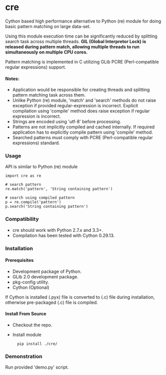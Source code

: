 # cre

Cython based high performance alternative to Python (re) module for doing basic pattern matching on large data-set.

Using this module execution time can be significantly reduced by splitting search task across multiple threads. **GIL (Global Interpretor Lock) is released during pattern match, allowing multiple threads to run simultaneously on multiple CPU cores.**

Pattern matching is implemented in C utilizing GLib PCRE (Perl-compatible regular expressions) support.

#### Notes:
* Application would be responsible for creating threads and splitting pattern matching task across them.
* Unlike Python (re) module, 'match' and 'search' methods do not raise exception if provided regular-expression is incorrect. Explicit compilation using 'compile' method does raise exception if regular expression is incorrect.
* Strings are encoded using 'utf-8' before processing.
* Patterns are not implicitly compiled and cached internally. If required application has to explicitly compile pattern using 'compile' method.
* Searched patterns must comply with PCRE (Perl-compatible regular expressions) standard.

### Usage

API is similar to Python (re) module

    import cre as re

    # search pattern
    re.match('pattern', 'String containing pattern')

    # search using compiled pattern
    p = re.compile('pattern')
    p.search('String containing pattern')
    
### Compatibility

* cre should work with Python 2.7.x and 3.3+.
* Compilation has been tested with Cython 0.29.13.

### Installation

#### Prerequisites

* Development package of Python.
* GLib 2.0 development package.
* pkg-config utility.
* Cython (Optional)

If Cython is installed (.pyx) file is converted to (.c) file during installation, otherwise pre-packaged (.c) file is compiled.

#### Install From Source

* Checkout the repo.
* Install module
	    
	    pip install ./cre/

### Demonstration

Run provided 'demo.py' script.
